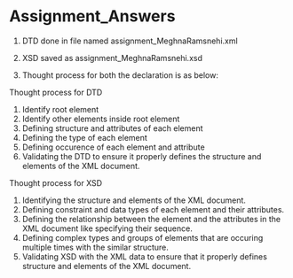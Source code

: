 # Assignment_Answers

1. DTD done in file named assignment_MeghnaRamsnehi.xml

2. XSD saved as assignment_MeghnaRamsnehi.xsd

3. Thought process for both the declaration is as below:


Thought process for DTD

1. Identify root element
2. Identify other elements inside root element
3. Defining structure and attributes of each element
4. Defining the type of each element
5. Defining occurence of each element and attribute
6. Validating the DTD to ensure it properly defines the structure and elements of the XML document.

Thought process for XSD

1. Identifying the structure and elements of the XML document.
2. Defining constraint and data types of each element and their attributes.
3. Defining the relationship between the element and the attributes in the XML document like specifying their sequence.
4. Defining complex types and groups of elements that are occuring multiple times with the similar structure.
5. Validating XSD with the XML data to ensure that it properly defines structure and elements of the XML document.